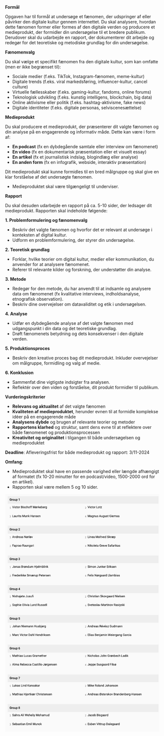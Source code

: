  

**Formål**

Opgaven har til formål at undersøge et fænomen, der udspringer af eller påvirker den digitale kultur gennem internettet. Du skal analysere, hvordan dette fænomen former eller formes af den digitale verden og producere et medieprodukt, der formidler din undersøgelse til et bredere publikum. Derudover skal du udarbejde en rapport, der dokumenterer dit arbejde og redegør for det teoretiske og metodiske grundlag for din undersøgelse.

 

**Fænomenvalg**

Du skal vælge et specifikt fænomen fra den digitale kultur, som kan omfatte (men er ikke begrænset til):

- Sociale medier (f.eks. TikTok, Instagram-fænomen, meme-kultur)
- Digitale trends (f.eks. viral markedsføring, influencer-kultur, cancel culture)
- Virtuelle fællesskaber (f.eks. gaming-kultur, fandoms, online forums)
- Teknologisk udvikling (f.eks. kunstig intelligens, blockchain, big data)
- Online aktivisme eller politik (f.eks. hashtag-aktivisme, fake news)
- Digitale identiteter (f.eks. digitale personas, selviscenesættelse)

 

**Medieprodukt**

Du skal producere et medieprodukt, der præsenterer dit valgte fænomen og din analyse på en engagerende og informativ måde. Dette kan være i form af:

- **En podcast** (fx en dybdegående samtale eller interview om fænomenet)
- **En video** (fx en dokumentarisk præsentation eller et visuelt essay)
- **En artikel** (fx et journalistisk indslag, blogindlæg eller analyse)
- **En anden form** (fx en infografik, webside, interaktiv præsentation)

Dit medieprodukt skal kunne formidles til en bred målgruppe og skal give en klar forståelse af det undersøgte fænomen.

- Medieproduktet skal være tilgængeligt til underviser.

 

**Rapport**

Du skal desuden udarbejde en rapport på ca. 5-10 sider, der ledsager dit medieprodukt. Rapporten skal indeholde følgende:

**1. Problemformulering og fænomenvalg**

- Beskriv det valgte fænomen og hvorfor det er relevant at undersøge i konteksten af digital kultur.
- Udform en problemformulering, der styrer din undersøgelse.

**2. Teoretisk grundlag**

- Forklar, hvilke teorier om digital kultur, medier eller kommunikation, du anvender for at analysere fænomenet.
- Referer til relevante kilder og forskning, der understøtter din analyse.

**3. Metode**

- Redegør for den metode, du har anvendt til at indsamle og analysere data om fænomenet (fx kvalitative interviews, indholdsanalyse, etnografisk observation).
- Beskriv dine overvejelser om datavaliditet og etik i undersøgelsen.

**4. Analyse**

- Udfør en dybdegående analyse af det valgte fænomen med udgangspunkt i din data og det teoretiske grundlag.
- Drøft fænomenets betydning og dets konsekvenser i den digitale verden.

**5. Produktionsproces**

- Beskriv den kreative proces bag dit medieprodukt. Inkluder overvejelser om målgruppe, formidling og valg af medie.

**6. Konklusion**

- Sammenfat dine vigtigste indsigter fra analysen.
- Reflektér over den viden og forståelse, dit produkt formidler til publikum.

**Vurderingskriterier**

- **Relevans og aktualitet** af det valgte fænomen
- **Kvaliteten af medieproduktet**, herunder evnen til at formidle komplekse idéer på en engagerende måde
- **Analysens dybde** og brugen af relevante teorier og metoder
- **Rapportens klarhed** og struktur, samt dens evne til at reflektere over både fænomenet og produktionsprocessen
- **Kreativitet og originalitet** i tilgangen til både undersøgelsen og medieproduktet

 

**Deadline**: Afleveringsfrist for både medieprodukt og rapport: 3/11-2024

 

**Omfang**:

- Medieproduktet skal have en passende varighed eller længde afhængigt af formatet (fx 10-20 minutter for en podcast/video, 1500-2000 ord for en artikel).
- Rapporten skal være mellem 5 og 10 sider.



![image-20240912093157665](assets/image-20240912093157665.png)